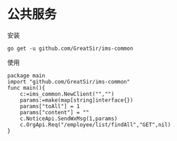 # 公共服务

安装

    go get -u github.com/GreatSir/ims-common
使用

    package main
    import "github.com/GreatSir/ims-common"
    func main(){
     	c:=ims_common.NewClient("","")
     	params:=make(map[string]interface{})
     	params["toAll"] = 1
     	params["content"] = ""
     	c.NoticeApi.SendWxMsg(1,params)
     	c.OrgApi.Req("/employee/list/findAll","GET",nil)
    }
    
